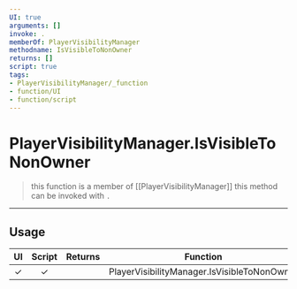 ```yaml
---
UI: true
arguments: []
invoke: .
memberOf: PlayerVisibilityManager
methodname: IsVisibleToNonOwner
returns: []
script: true
tags:
- PlayerVisibilityManager/_function
- function/UI
- function/script
---
```

# PlayerVisibilityManager.IsVisibleToNonOwner
> this function is a member of [[PlayerVisibilityManager]]
> this method can be invoked with `.`
-----
## Usage
|  UI | Script | Returns | Function | Arguments |
|:---:|:------:|-------:|:--------:|:---------|
|✓|✓||PlayerVisibilityManager.IsVisibleToNonOwner||
